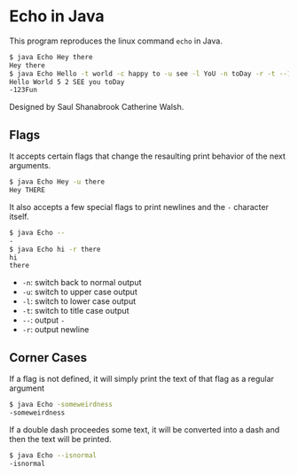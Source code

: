 # Echo in Java
This program reproduces the linux command `echo` in Java.


```bash
$ java Echo Hey there
Hey there
$ java Echo Hello -t world -c happy to -u see -l YoU -n toDay -r -t --123fun
Hello World 5 2 SEE you toDay
-123Fun
```

Designed by Saul Shanabrook Catherine Walsh.

## Flags
It accepts certain flags that change the resaulting print behavior
of the next arguments.

```bash
$ java Echo Hey -u there
Hey THERE
```

It also accepts a few special flags to print newlines and
the `-` character itself.

```bash
$ java Echo --
-
$ java Echo hi -r there
hi
there
```

* `-n`: switch back to normal output
* `-u`: switch to upper case output
* `-l`: switch to lower case output
* `-t`: switch to title case output
* `--`: output `-`
* `-r`: output newline

## Corner Cases
If a flag is not defined, it will simply print the text
of that flag as a regular argument

```bash
$ java Echo -someweirdness
-someweirdness
```

If a double dash proceedes some text, it will be converted
into a dash and then the text will be printed.

```bash
$ java Echo --isnormal
-isnormal
```